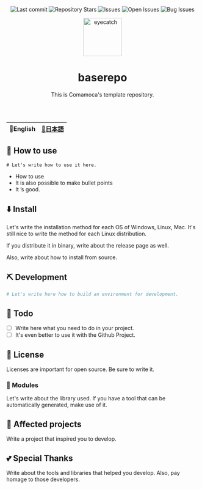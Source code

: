 <div align="center">

![Last commit](https://img.shields.io/github/last-commit/Comamoca/baserepo?style=flat-square)
![Repository Stars](https://img.shields.io/github/stars/Comamoca/baserepo?style=flat-square)
![Issues](https://img.shields.io/github/issues/Comamoca/baserepo?style=flat-square)
![Open Issues](https://img.shields.io/github/issues-raw/Comamoca/baserepo?style=flat-square)
![Bug Issues](https://img.shields.io/github/issues/Comamoca/baserepo/bug?style=flat-square)

<img src="https://emoji2svg.deno.dev/api/🦊" alt="eyecatch" height="100">

# baserepo

This is Comamoca's template repository.

<br>
<br>


</div>

<table>
  <thead>
    <tr>
      <th style="text-align:center">🍔English</th>
      <th style="text-align:center"><a href="README.ja.md">🍡日本語</a></th>
    </tr>
  </thead>
</table>

<div align="center">

</div>

## 🚀 How to use

```
# Let's write how to use it here.
```
- How to use
- It is also possible to make bullet points
- It ’s good.

## ⬇️  Install

Let's write the installation method for each OS of Windows, Linux, Mac.
It's still nice to write the method for each Linux distribution.

If you distribute it in binary, write about the release page as well.

Also, write about how to install from source.


## ⛏️   Development

```sh
# Let's write here how to build an environment for development.
```
## 📝 Todo

- [ ] Write here what you need to do in your project.
- [ ] It's even better to use it with the Github Project.

## 📜 License

Licenses are important for open source. Be sure to write it.

### 🧩 Modules

Let's write about the library used.
If you have a tool that can be automatically generated, make use of it.

## 👏 Affected projects

Write a project that inspired you to develop.

## 💕 Special Thanks

Write about the tools and libraries that helped you develop.
Also, pay homage to those developers.
